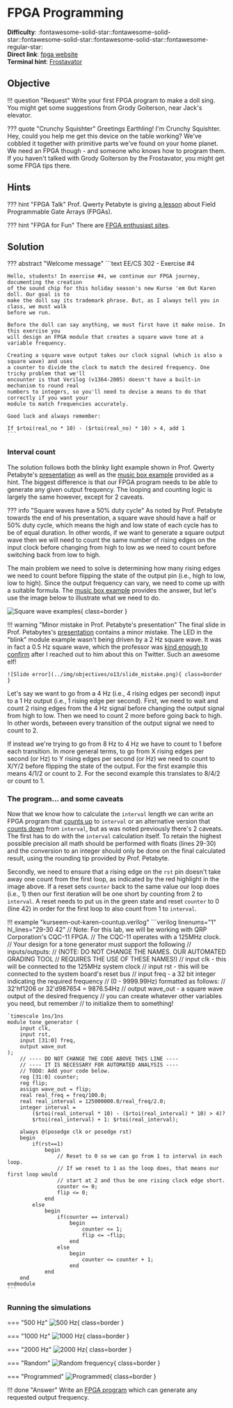 # FPGA Programming

**Difficulty**: :fontawesome-solid-star::fontawesome-solid-star::fontawesome-solid-star::fontawesome-solid-star::fontawesome-regular-star:<br/>
**Direct link**: [fpga website](https://fpga.jackfrosttower.com/?challenge=fpga&id=0c282692-27d5-41ea-b109-01de073c5fa8)<br/>
**Terminal hint**: [Frostavator](../hints/h13.md)


## Objective

!!! question "Request"
    Write your first FPGA program to make a doll sing. You might get some suggestions from Grody Goiterson, near Jack's elevator.

??? quote "Crunchy Squishter"
    Greetings Earthling! I'm Crunchy Squishter.<br/>
    Hey, could you help me get this device on the table working? We've cobbled it together with primitive parts we've found on your home planet.<br/>
    We need an FPGA though - and someone who knows how to program them.<br/>
    If you haven't talked with Grody Goiterson by the Frostavator, you might get some FPGA tips there.


## Hints

??? hint "FPGA Talk"
    Prof. Qwerty Petabyte is giving [a lesson](https://www.youtube.com/watch?v=GFdG1PJ4QjA) about Field Programmable Gate Arrays (FPGAs).

??? hint "FPGA for Fun"
    There are [FPGA enthusiast sites](https://www.fpga4fun.com/MusicBox.html).


## Solution

??? abstract "Welcome message"
    ```text
    EE/CS 302 - Exercise #4

    Hello, students! In exercise #4, we continue our FPGA journey, documenting the creation
    of the sound chip for this holiday season's new Kurse 'em Out Karen doll. Our goal is to
    make the doll say its trademark phrase. But, as I always tell you in class, we must walk
    before we run.

    Before the doll can say anything, we must first have it make noise. In this exercise you
    will design an FPGA module that creates a square wave tone at a variable frequency.

    Creating a square wave output takes our clock signal (which is also a square wave) and uses
    a counter to divide the clock to match the desired frequency. One tricky problem that we'll
    encounter is that Verilog (v1364-2005) doesn't have a built-in mechanism to round real
    numbers to integers, so you'll need to devise a means to do that correctly if you want your
    module to match frequencies accurately.

    Good luck and always remember:

    If $rtoi(real_no * 10) - ($rtoi(real_no) * 10) > 4, add 1
    ```


### Interval count

The solution follows both the blinky light example shown in Prof. Qwerty Petabyte's [presentation](https://www.youtube.com/watch?v=GFdG1PJ4QjA) as well as the [music box example](https://www.fpga4fun.com/MusicBox1.html) provided as a hint. The biggest difference is that our FPGA program needs to be able to generate any given output frequency. The looping and counting logic is largely the same however, except for 2 caveats.

??? info "Square waves have a 50% duty cycle"
    As noted by Prof. Petabyte towards the end of his presentation, a square wave should have a half or 50% duty cycle, which means the high and low state of each cycle has to be of equal duration. In other words, if we want to generate a square output wave then we will need to count the same number of rising edges on the input clock before changing from high to low as we need to count before switching back from low to high.

The main problem we need to solve is determining how many rising edges we need to count before flipping the state of the output pin (i.e., high to low, low to high). Since the output frequency can vary, we need to come up with a suitable formula. The [music box example](https://www.fpga4fun.com/MusicBox1.html) provides the answer, but let's use the image below to illustrate what we need to do.

![Square wave examples](../img/objectives/o13/square_waves.png){ class=border }

!!! warning "Minor mistake in Prof. Petabyte's presentation<span id="slide_mistake"></span>"
    The final slide in Prof. Petabytes's [presentation](https://www.youtube.com/watch?v=GFdG1PJ4QjA) contains a minor mistake. The LED in the "blink" module example wasn't being driven by a 2 Hz square wave. It was in fact a 0.5 Hz square wave, which the professor was [kind enough to confirm](https://twitter.com/QPetabyte/status/1474070594299777026) after I reached out to him about this on Twitter. Such an awesome elf!

    ![Slide error](../img/objectives/o13/slide_mistake.png){ class=border }

Let's say we want to go from a 4 Hz (i.e., 4 rising edges per second) input to a 1 Hz output (i.e., 1 rising edge per second). First, we need to wait and count 2 rising edges from the 4 Hz signal before changing the output signal from high to low. Then we need to count 2 more before going back to high. In other words, between every transition of the output signal we need to count to 2.

If instead we're trying to go from 8 Hz to 4 Hz we have to count to 1 before each transition. In more general terms, to go from X rising edges per second (or Hz) to Y rising edges per second (or Hz) we need to count to X/Y/2 before flipping the state of the output. For the first example this means 4/1/2 or count to 2. For the second example this translates to 8/4/2 or count to 1.


### The program... and some caveats

Now that we know how to calculate the `interval` length we can write an FPGA program that [counts up](../tools/objectives/o13/kurseem-out-karen-countup.verilog) to `interval` or an alternative version that [counts down](../tools/objectives/o13/kurseem-out-karen-countdown.verilog) from `interval`, but as was noted previously there's 2 caveats. The first has to do with the `interval` calculation itself. To retain the highest possible precision all math should be performed with floats (lines 29-30) and the conversion to an integer should only be done on the final calculated result, using the rounding tip provided by Prof. Petabyte. 

Secondly, we need to ensure that a rising edge on the `rst` pin doesn't take away one count from the first  loop, as indicated by the red highlight in the image above. If a reset sets `counter` back to the same value our loop does (i.e., 1) then our first iteration will be one short by counting from 2 to `interval`. A reset needs to put us in the green state and reset `counter` to 0 (line 42) in order for the first loop to also count from 1 to `interval`. 

!!! example "kurseem-out-karen-countup.verilog"
    ```verilog linenums="1" hl_lines="29-30 42"
    // Note: For this lab, we will be working with QRP Corporation's CQC-11 FPGA.
    // The CQC-11 operates with a 125MHz clock.
    // Your design for a tone generator must support the following 
    // inputs/outputs:
    // (NOTE: DO NOT CHANGE THE NAMES. OUR AUTOMATED GRADING TOOL
    // REQUIRES THE USE OF THESE NAMES!)
    // input clk - this will be connected to the 125MHz system clock
    // input rst - this will be connected to the system board's reset bus
    // input freq - a 32 bit integer indicating the required frequency
    //              (0 - 9999.99Hz) formatted as follows:
    //              32'hf1206 or 32'd987654 = 9876.54Hz
    // output wave_out - a square wave output of the desired frequency
    // you can create whatever other variables you need, but remember
    // to initialize them to something!

    `timescale 1ns/1ns
    module tone_generator (
        input clk,
        input rst,
        input [31:0] freq,
        output wave_out
    );
        // ---- DO NOT CHANGE THE CODE ABOVE THIS LINE ---- 
        // ---- IT IS NECESSARY FOR AUTOMATED ANALYSIS ----
        // TODO: Add your code below. 
        reg [31:0] counter;
        reg flip;
        assign wave_out = flip;
        real real_freq = freq/100.0;
        real real_interval = 125000000.0/real_freq/2.0;
        integer interval = 
            ($rtoi(real_interval * 10) - ($rtoi(real_interval) * 10) > 4)? 
            $rtoi(real_interval) + 1: $rtoi(real_interval);

        always @(posedge clk or posedge rst)
        begin
            if(rst==1)
                begin
                    // Reset to 0 so we can go from 1 to interval in each loop.
                    // If we reset to 1 as the loop does, that means our first loop would
                    // start at 2 and thus be one rising clock edge short.
                    counter <= 0;
                    flip <= 0;
                end
            else
                begin
                    if(counter == interval)
                        begin
                            counter <= 1;
                            flip <= ~flip;
                        end
                    else
                        begin
                            counter <= counter + 1;                       
                        end
                end
        end
    endmodule
    ```


### Running the simulations

=== "500 Hz"
    ![500 Hz](../img/objectives/o13/500Hz.png){ class=border }

=== "1000 Hz"
    ![1000 Hz](../img/objectives/o13/1000Hz.png){ class=border }

=== "2000 Hz"
    ![2000 Hz](../img/objectives/o13/2000Hz.png){ class=border }

=== "Random"
    ![Random frequency](../img/objectives/o13/randomHz.png){ class=border }

=== "Programmed"
    ![Programmed](../img/objectives/o13/programmed.png){ class=border }

!!! done "Answer"
    Write an [FPGA program](../tools/objectives/o13/kurseem-out-karen-countup.verilog) which can generate any requested output frequency.
